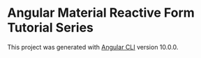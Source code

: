 # Angular Material Reactive Form Tutorial Series

This project was generated with [Angular CLI](https://github.com/angular/angular-cli) version 10.0.0.




